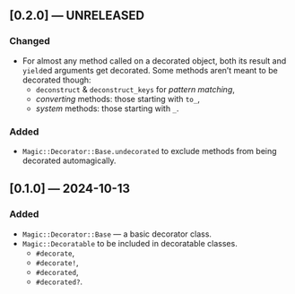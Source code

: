 ## [0.2.0] — UNRELEASED

### Changed

- For almost any method called on a decorated object, both its result and `yield`ed arguments get decorated.
  Some methods aren’t meant to be decorated though:
	- `deconstruct` & `deconstruct_keys` for _pattern matching_,
	- _converting_ methods: those starting with `to_`,
	- _system_ methods: those starting with `_`.

### Added

- `Magic::Decorator::Base.undecorated` to exclude methods from being decorated automagically.


## [0.1.0] — 2024-10-13

### Added

- `Magic::Decorator::Base` — a basic decorator class.
- `Magic::Decoratable` to be included in decoratable classes.
	- `#decorate`,
	- `#decorate!`,
	- `#decorated`,
	- `#decorated?`.
